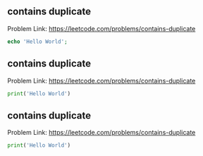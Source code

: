 ## contains duplicate
Problem Link: https://leetcode.com/problems/contains-duplicate

```php
echo 'Hello World';
```


## contains duplicate
Problem Link: https://leetcode.com/problems/contains-duplicate

```python
print('Hello World')
```


## contains duplicate
Problem Link: https://leetcode.com/problems/contains-duplicate

```python
print('Hello World')
```
